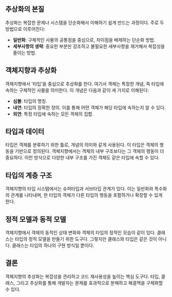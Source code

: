 ## 추상화의 본질

추상화는 복잡한 문제나 시스템을 단순화해서 이해하기 쉽게 만드는 과정이다. 주로 두 방법으로 이루어진다:

- **일반화**: 구체적인 사물의 공통점을 중심으로, 차이점을 배제하는 단순화 방법.
- **세부사항의 생략**: 중요한 부분만 강조하고 불필요한 세부사항을 제거해서 복잡성을 줄이는 방법.

## 객체지향과 추상화

객체지향에서 '타입'을 중심으로 추상화를 한다. 여기서 객체는 특정한 개념, 즉 타입에 속하는 구체적인 사물을 의미한다. 이 개념은 다음과 같이 세 가지로 이해된다:

- **심볼**: 타입의 명칭.
- **내연**: 타입의 정확한 정의. 이를 통해 어떤 객체가 해당 타입에 속하는지 알 수 있다.
- **외연**: 특정 타입에 속하는 모든 객체의 집합.

## 타입과 데이터

타입은 객체를 분류하기 위한 틀로, 개념의 의미와 같게 사용된다. 이 타입은 객체의 행동을 기반으로 정의된다. 객체지향에서는 객체의 내부 구조보다는 그 객체의 행동이 더 중요하다. 이런 방식으로 다양한 내부 구조를 가진 객체도 같은 타입에 속할 수 있다.

## 타입의 계층 구조

객체지향의 타입 시스템에서는 슈퍼타입과 서브타입 관계가 있다. 이는 일반화와 특수화의 관계를 나타내며, 한 타입의 객체가 다른 타입의 행동을 포함하거나 확장할 수 있게 한다.

## 정적 모델과 동적 모델

객체지향에서 객체의 동적인 상태 변화와 객체의 타입의 정적인 모습이 같이 있다. 클래스는 타입의 정적 모델을 만들기 위한 도구다. 그렇지만 클래스와 타입은 같은 것이 아니다. 클래스는 타입의 하나의 구현 방식일 뿐이다.

## 결론

객체지향의 추상화는 복잡성을 관리하고 코드 재사용성을 높이는 핵심 도구다. 타입, 클래스, 그리고 추상화를 통해 개발자는 문제를 효과적으로 분해하고 해결책을 구체화할 수 있다.
